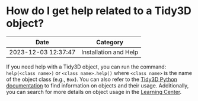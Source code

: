 # How do I get help related to a Tidy3D object?

| Date       | Category    |
|------------|-------------|
| 2023-12-03 12:37:47 | Installation and Help |


If you need help with a Tidy3D object, you can run the command: `help(<class name>)` or `<class name>.help()` where `<class name>` is the name of the object class (e.g., `Box`). You can also refer to the [Tidy3D Python documentation](https://docs.flexcompute.com/projects/tidy3d/en/latest/index.html) to find information on objects and their usage. Additionally, you can search for more details on object usage in the [Learning Center](https://www.flexcompute.com/tidy3d/learning-center/).
